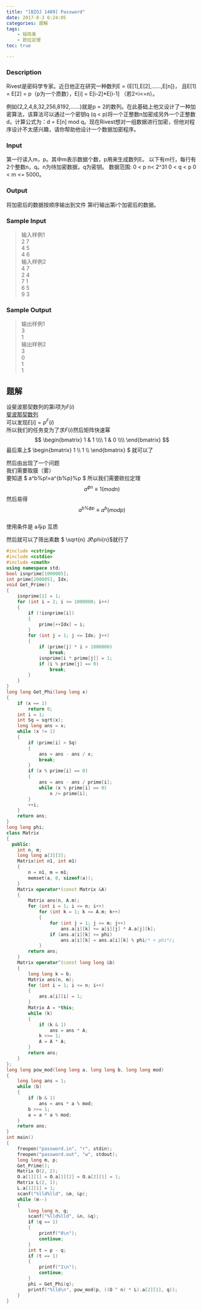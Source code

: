 ```yaml
---
title: "[BZOJ 1409] Password"
date: 2017-8-3 6:24:05
categories: 题解
tags:
    - 矩阵乘
    - 欧拉定理
toc: true

---
```


### Description
Rivest是密码学专家。近日他正在研究一种数列E = {E[1],E[2],……,E[n]}，
且E[1] = E[2] = p（p为一个质数），E[i] = E[i-2]*E[i-1] （若2<i<=n）。  

<!--more-->
例如{2,2,4,8,32,256,8192,……}就是p = 2的数列。在此基础上他又设计了一种加密算法，该算法可以通过一个密钥q (q < p)将一个正整数n加密成另外一个正整数d，计算公式为：d = E[n] mod q。现在Rivest想对一组数据进行加密，但他对程序设计不太感兴趣，请你帮助他设计一个数据加密程序。
### Input
第一行读入m，p。其中m表示数据个数，p用来生成数列E。 以下有m行，每行有2个整数n，q。n为待加密数据，q为密钥。 数据范围: 0 < p n< 2^31 0 < q < p 0 < m <= 5000。

### Output
将加密后的数据按顺序输出到文件 第i行输出第i个加密后的数据。

### Sample Input
>输入样例1  
2 7  
4 5  
4 6  
输入样例2  
4 7  
2 4  
7 1  
6 5  
9 3  

### Sample Output
>输出样例1  
3  
1  
输出样例2  
3  
0  
1  
1  

## 题解
设斐波那契数列的第i项为$F(i)$   
[斐波那契数列](https://oeis.org/A000045)  
可以发现$E[i]=p^F(i)$  
所以我们的任务变为了求$F(i)$然后矩阵快速幂  
$$
    \begin{bmatrix}
    1 & 1 \\\\
    1 & 0 \\\\
    \end{bmatrix}
$$ 
最后乘上$ \begin{bmatrix} 1 \\\\ 1 \\\\ \end{bmatrix} $ 就可以了

然后由出现了一个问题  
我们需要取膜（雾）  
要知道 $ a^b%p!=a^{b%p}%p $
所以我们需要欧拉定理  
$$ a^{\phi{n}} \equiv 1 (mod n) $$
然后易得   
$$ a^{b\%\phi{p}} \equiv a^b (mod p) $$  
使用条件是 a与p 互质  

然后就可以了筛出素数
$ \sqrt{n} $求$\phi{n}$就行了   

```c++
#include <cstring>
#include <cstdio>
#include <cmath>
using namespace std;
bool isnprime[1000005];
int prime[200005], Idx;
void Get_Prime()
{
    isnprime[1] = 1;
    for (int i = 2; i <= 1000000; i++)
    {
        if (!isnprime[i])
        {
            prime[++Idx] = i;
        }
        for (int j = 1; j <= Idx; j++)
        {
            if (prime[j] * i > 1000000)
                break;
            isnprime[i * prime[j]] = 1;
            if (i % prime[j] == 0)
                break;
        }
    }
}
long long Get_Phi(long long x)
{
    if (x == 1)
        return 0;
    int i = 1;
    int Sq = sqrt(x);
    long long ans = x;
    while (x != 1)
    {
        if (prime[i] > Sq)
        {
            ans = ans - ans / x;
            break;
        }
        if (x % prime[i] == 0)
        {
            ans = ans - ans / prime[i];
            while (x % prime[i] == 0)
                x /= prime[i];
        }
        ++i;
    }
    return ans;
}
long long phi;
class Matrix
{
  public:
    int n, m;
    long long a[3][3];
    Matrix(int n1, int m1)
    {
        n = n1, m = m1;
        memset(a, 0, sizeof(a));
    }
    Matrix operator*(const Matrix &A)
    {
        Matrix ans(n, A.m);
        for (int i = 1; i <= n; i++)
            for (int k = 1; k <= A.m; k++)
            {
                for (int j = 1; j <= m; j++)
                    ans.a[i][k] += a[i][j] * A.a[j][k];
                if (ans.a[i][k] >= phi)
                    ans.a[i][k] = ans.a[i][k] % phi/* + phi*/;
            }
        return ans;
    }
    Matrix operator^(const long long &b)
    {
        long long k = b;
        Matrix ans(n, m);
        for (int i = 1; i <= n; i++)
        {
            ans.a[i][i] = 1;
        }
        Matrix A = *this;
        while (k)
        {
            if (k & 1)
                ans = ans * A;
            k >>= 1;
            A = A * A;
        }
        return ans;
    }
};
long long pow_mod(long long a, long long b, long long mod)
{
    long long ans = 1;
    while (b)
    {
        if (b & 1)
            ans = ans * a % mod;
        b >>= 1;
        a = a * a % mod;
    }
    return ans;
}
int main()
{
    freopen("password.in", "r", stdin);
    freopen("password.out", "w", stdout);
    long long m, p;
    Get_Prime();
    Matrix O(2, 2);
    O.a[1][1] = O.a[1][2] = O.a[2][1] = 1;
    Matrix L(2, 1);
    L.a[1][1] = 1;
    scanf("%lld%lld", &m, &p);
    while (m--)
    {
        long long n, q;
        scanf("%lld%lld", &n, &q);
        if (q == 1)
        {
            printf("0\n");
            continue;
        }
        int t = p - q;
        if (t == 1)
        {
            printf("1\n");
            continue;
        }
        phi = Get_Phi(q);
        printf("%lld\n", pow_mod(p, ((O ^ n) * L).a[2][1], q));
    }
}
```